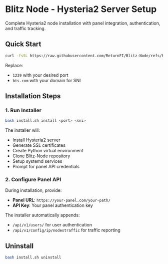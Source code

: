 # Blitz Node - Hysteria2 Server Setup

Complete Hysteria2 node installation with panel integration, authentication, and traffic tracking.

## Quick Start

```bash
curl -fsSL https://raw.githubusercontent.com/ReturnFI/Blitz-Node/refs/heads/main/install.sh | bash -s install 1239 bts.com
```

Replace:
- `1239` with your desired port
- `bts.com` with your domain for SNI

## Installation Steps

### 1. Run Installer

```bash
bash install.sh install <port> <sni>
```

The installer will:
- Install Hysteria2 server
- Generate SSL certificates
- Create Python virtual environment
- Clone Blitz-Node repository
- Setup systemd services
- Prompt for panel API credentials

### 2. Configure Panel API

During installation, provide:
- **Panel URL**: `https://your-panel.com/your-path/`
- **API Key**: Your panel authentication key

The installer automatically appends:
- `/api/v1/users/` for user authentication
- `/api/v1/config/ip/nodestraffic` for traffic reporting

## Uninstall

```bash
bash install.sh uninstall
```
